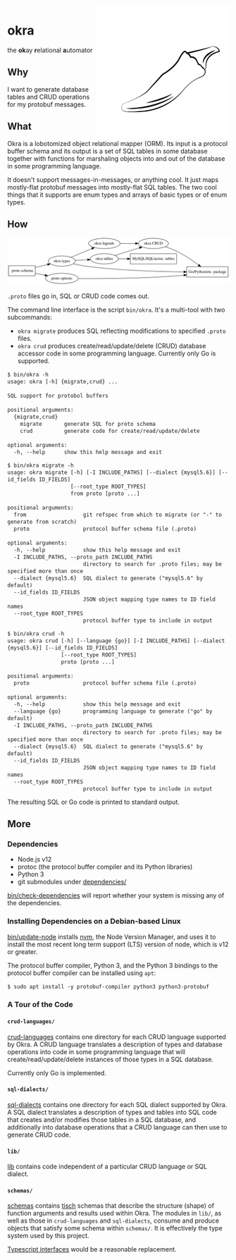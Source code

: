 <img align="right" width="300" src="images/okra.svg"/>

okra
====
the **ok**ay **r**elational **a**utomator

Why
---
I want to generate database tables and CRUD operations for my protobuf
messages.

What
----
Okra is a lobotomized object relational mapper (ORM). Its input is a
protocol buffer schema and its output is a set of SQL tables in some
database together with functions for marshaling objects into and out of the
database in some programming language.

It doesn't support messages-in-messages, or anything cool. It just maps
mostly-flat protobuf messages into mostly-flat SQL tables. The two cool
things that it supports are enum types and arrays of basic types or of enum
types.

How
---
![](images/dataflow.svg)

`.proto` files go in,  SQL or CRUD code comes out.

The command line interface is the script `bin/okra`. It's a multi-tool with two
subcommands:
- `okra migrate` produces SQL reflecting modifications to specified `.proto`
  files.
- `okra crud` produces create/read/update/delete (CRUD) database accessor code
  in some programming language. Currently only Go is supported.

```console
$ bin/okra -h
usage: okra [-h] {migrate,crud} ...

SQL support for protobol buffers

positional arguments:
  {migrate,crud}
    migrate       generate SQL for proto schema
    crud          generate code for create/read/update/delete

optional arguments:
  -h, --help      show this help message and exit
```

```console
$ bin/okra migrate -h
usage: okra migrate [-h] [-I INCLUDE_PATHS] [--dialect {mysql5.6}] [--id_fields ID_FIELDS]
                    [--root_type ROOT_TYPES]
                    from proto [proto ...]

positional arguments:
  from                  git refspec from which to migrate (or "-" to generate from scratch)
  proto                 protocol buffer schema file (.proto)

optional arguments:
  -h, --help            show this help message and exit
  -I INCLUDE_PATHS, --proto_path INCLUDE_PATHS
                        directory to search for .proto files; may be specified more than once
  --dialect {mysql5.6}  SQL dialect to generate ("mysql5.6" by default)
  --id_fields ID_FIELDS
                        JSON object mapping type names to ID field names
  --root_type ROOT_TYPES
                        protocol buffer type to include in output
```

```console
$ bin/okra crud -h
usage: okra crud [-h] [--language {go}] [-I INCLUDE_PATHS] [--dialect {mysql5.6}] [--id_fields ID_FIELDS]
                 [--root_type ROOT_TYPES]
                 proto [proto ...]

positional arguments:
  proto                 protocol buffer schema file (.proto)

optional arguments:
  -h, --help            show this help message and exit
  --language {go}       programming language to generate ("go" by default)
  -I INCLUDE_PATHS, --proto_path INCLUDE_PATHS
                        directory to search for .proto files; may be specified more than once
  --dialect {mysql5.6}  SQL dialect to generate ("mysql5.6" by default)
  --id_fields ID_FIELDS
                        JSON object mapping type names to ID field names
  --root_type ROOT_TYPES
                        protocol buffer type to include in output
```

The resulting SQL or Go code is printed to standard output.

More
----
### Dependencies
- Node.js v12
- protoc (the protocol buffer compiler and its Python libraries)
- Python 3
- git submodules under [dependencies/](dependencies/)

[bin/check-dependencies](bin/check-dependencies) will report whether your
system is missing any of the dependencies.

### Installing Dependencies on a Debian-based Linux
[bin/update-node](bin/update-node) installs [nvm][1], the Node Version
Manager, and uses it to install the most recent long term support (LTS)
version of node, which is v12 or greater.

The protocol buffer compiler, Python 3, and the Python 3 bindings to the
protocol buffer compiler can be installed using `apt`:
```console
$ sudo apt install -y protobuf-compiler python3 python3-protobuf
```

### A Tour of the Code

#### `crud-languages/`
[crud-languages](crud-languages) contains one directory for each CRUD language
supported by Okra. A CRUD language translates a description of types and
database operations into code in some programming language that will
create/read/update/delete instances of those types in a SQL database.

Currently only Go is implemented.

#### `sql-dialects/`
[sql-dialects](sql-dialects) contains one directory for each SQL dialect
supported by Okra. A SQL dialect translates a description of types and tables
into SQL code that creates and/or modifies those tables in a SQL database,
and additionally into database operations that a CRUD language can then use
to generate CRUD code.

#### `lib/`
[lib](lib) contains code independent of a particular CRUD language or SQL
dialect.

#### `schemas/`
[schemas](schemas) contains [tisch][2] schemas that describe the structure
(shape) of function arguments and results used within Okra. The modules in
`lib/`, as well as those in `crud-languages` and `sql-dialects`, consume and
produce objects that satisfy some schema within `schemas/`. It is effectively
the type system used by this project.

[Typescript interfaces][3] would be a reasonable replacement.

[1]: https://github.com/nvm-sh/nvm
[2]: https://github.com/dgoffredo/tisch
[3]: https://www.typescriptlang.org/docs/handbook/interfaces.html